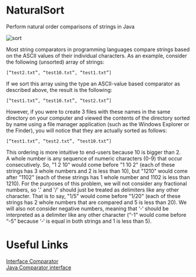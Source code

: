 # NaturalSort
Perform natural order comparisons of strings in Java

![sort](https://user-images.githubusercontent.com/20038775/38733029-18be9a2c-3f3e-11e8-94d8-24010db98fec.JPG)

Most string comparators in programming languages compare strings based on the ASCII values of their individual characters. As an example, consider the following (unsorted) array of strings: 

``
[“test2.txt”, “test10.txt”, “test1.txt”] 
``

If we sort this array using the type an ASCII-value based comparator as described above, the result is the following:<br>

``
[“test1.txt”, “test10.txt”, “test2.txt”] 
``

However, if you were to create 3 files with these names in the same directory on your computer and viewed the contents of the directory sorted by name using a file manager application (such as the Windows Explorer or the Finder), you will notice that they are actually sorted as follows: <br>

``
[“test1.txt”, “test2.txt”, “test10.txt”]
``

This ordering is more intuitive to end-users because 10 is bigger than 2. <br>
A whole number is any sequence of numeric characters (0-9) that occur consecutively. So, "1 2 10" would come before "1 10 2" (each of these strings has 3 whole numbers and 2 is less than 10), but "1210" would come after "1102" (each of these strings has 1 whole number and 1102 is less than 1210). For the purposes of this problem, we will not consider any fractional numbers, so '.' and '/' should just be treated as delimiters like any other character. That is to say, "1/5" would come before "1/20" (each of these strings has 2 whole numbers that are compared and 5 is less than 20). We will also not consider negative numbers, meaning that ‘-‘ should be interpreted as a delimiter like any other character (“-1” would come before “-5” because ‘-‘ is equal in both strings and 1 is less than 5).

# Useful Links

[Interface Comparator](https://docs.oracle.com/javase/7/docs/api/java/util/Comparator.html) <br>
[Java Comparator interface](https://www.javatpoint.com/Comparator-interface-in-collection-framework)
